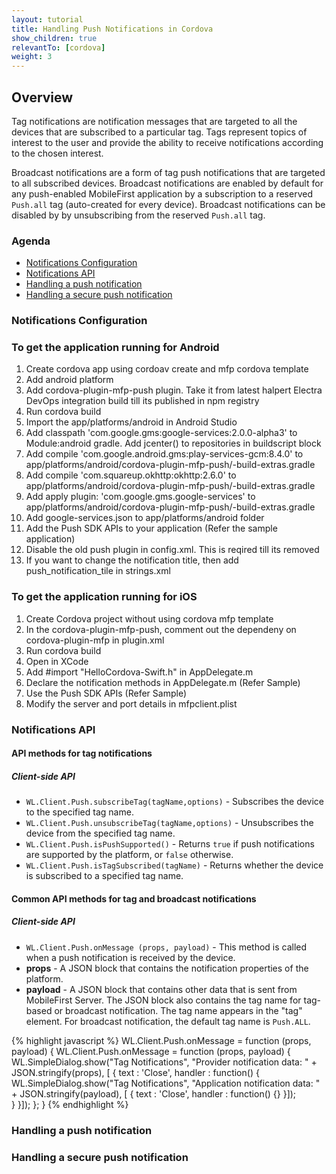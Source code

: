 ```yaml
---
layout: tutorial
title: Handling Push Notifications in Cordova
show_children: true
relevantTo: [cordova]
weight: 3
---
```


## Overview

Tag notifications are notification messages that are targeted to all the devices that are subscribed to a particular tag.
Tags represent topics of interest to the user and provide the ability to receive notifications according to the chosen interest.

Broadcast notifications are a form of tag push notifications that are targeted to all subscribed devices. Broadcast notifications are enabled by default for any push-enabled MobileFirst application by a subscription to a reserved <code>Push.all</code> tag (auto-created for every device). Broadcast notifications can be disabled by by unsubscribing from the reserved <code>Push.all</code> tag.

### Agenda
* [Notifications Configuration](#notifications-configuration)
* [Notifications API](#notifications-api)
* [Handling a push notification](#handling-a-push-notification)
* [Handling a secure push notification](#handling-a-secure-push-notification)

### Notifications Configuration
### To get the application running for Android
1. Create cordova app using cordoav create and mfp cordova template
2. Add android platform
3. Add cordova-plugin-mfp-push plugin. Take it from latest halpert Electra DevOps integration build till its published in npm registry
4. Run cordova build
5. Import the app/platforms/android in Android Studio
6. Add classpath 'com.google.gms:google-services:2.0.0-alpha3' to Module:android gradle. Add jcenter() to repositories in buildscript block
7. Add compile 'com.google.android.gms:play-services-gcm:8.4.0' to app/platforms/android/cordova-plugin-mfp-push/<appname>-build-extras.gradle
8. Add compile 'com.squareup.okhttp:okhttp:2.6.0' to app/platforms/android/cordova-plugin-mfp-push/<appname>-build-extras.gradle
9. Add apply plugin: 'com.google.gms.google-services' to app/platforms/android/cordova-plugin-mfp-push/<appname>-build-extras.gradle
10. Add google-services.json to app/platforms/android folder
11. Add the Push SDK APIs to your application (Refer the sample application)
12. Disable the old push plugin in config.xml. This is reqired till its removed
13. If you want to change the notification title, then add push_notification_tile in strings.xml

### To get the application running for iOS
1. Create Cordova project without using cordova mfp template
2. In the cordova-plugin-mfp-push, comment out the dependeny on cordova-plugin-mfp in plugin.xml
3. Run cordova build
4. Open in XCode
5. Add #import "HelloCordova-Swift.h" in AppDelegate.m
6. Declare the notification methods in AppDelegate.m (Refer Sample)
7. Use the Push SDK APIs (Refer Sample)
8. Modify the server and port details in mfpclient.plist  

### Notifications API

#### API methods for tag notifications
##### Client-side API
* `WL.Client.Push.subscribeTag(tagName,options)` - Subscribes the device to the specified tag name.
* `WL.Client.Push.unsubscribeTag(tagName,options)` - Unsubscribes the device from the specified tag name.
* `WL.Client.Push.isPushSupported()` - Returns `true` if push notifications are supported by the platform, or `false` otherwise.
* `WL.Client.Push.isTagSubscribed(tagName)` - Returns whether the device is subscribed to a specified tag name.

#### Common API methods for tag and broadcast notifications
##### Client-side API
* `WL.Client.Push.onMessage (props, payload)` -
This method is called when a push notification is received by the device.
* **props** - A JSON block that contains the notification properties of the platform.
* **payload** - A JSON block that contains other data that is sent from MobileFirst Server. The JSON block also contains the tag name for tag-based or broadcast notification. The tag name appears in the "tag" element. For broadcast notification, the default tag name is `Push.ALL`.

{% highlight javascript %}
WL.Client.Push.onMessage = function (props, payload) {
    WL.Client.Push.onMessage = function (props, payload) {
        WL.SimpleDialog.show("Tag Notifications", "Provider notification data: " + JSON.stringify(props), [ {
            text : 'Close',
            handler : function() {
                WL.SimpleDialog.show("Tag Notifications", "Application notification data: " + JSON.stringify(payload), [ {
                    text : 'Close',
                    handler : function() {}
                  }]);    	
            }
        }]);
    };
}
{% endhighlight %}

### Handling a push notification

### Handling a secure push notification
